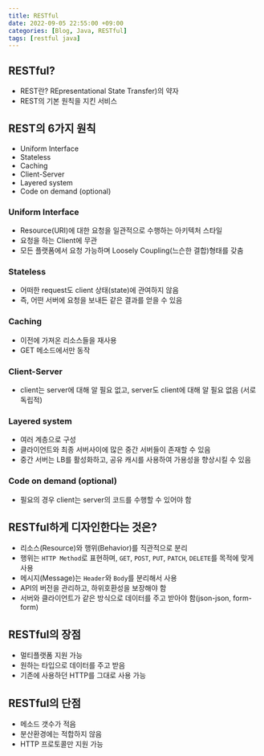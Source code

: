 ```yaml
---
title: RESTful
date: 2022-09-05 22:55:00 +09:00
categories: [Blog, Java, RESTful]
tags: [restful java]
---
```


## RESTful?

- REST란? REpresentational State Transfer)의 약자
- REST의 기본 원칙을 지킨 서비스

## REST의 6가지 원칙

- Uniform Interface
- Stateless
- Caching
- Client-Server
- Layered system
- Code on demand (optional)

### Uniform Interface

- Resource(URI)에 대한 요청을 일관적으로 수행하는 아키텍처 스타일
- 요청을 하는 Client에 무관
- 모든 플랫폼에서 요청 가능하며 Loosely Coupling(느슨한 결합)형태를 갖춤

### Stateless

- 어떠한 request도 client 상태(state)에 관여하지 않음
- 즉, 어떤 서버에 요청을 보내든 같은 결과를 얻을 수 있음

### Caching

- 이전에 가져온 리소스들을 재사용
- GET 메소드에서만 동작

### Client-Server

- client는 server에 대해 알 필요 없고, server도 client에 대해 알 필요 없음 (서로 독립적)

### Layered system

- 여러 계층으로 구성
- 클라이언트와 최종 서버사이에 많은 중간 서버들이 존재할 수 있음
- 중간 서버는 LB를 활성화하고, 공유 캐시를 사용하여 가용성을 향상시킬 수 있음

### Code on demand (optional)

- 필요의 경우 client는 server의 코드를 수행할 수 있어야 함

## RESTful하게 디자인한다는 것은?

- 리소스(Resource)와 행위(Behavior)를 직관적으로 분리
- 행위는 `HTTP Method`로 표현하며, `GET`, `POST`, `PUT`, `PATCH`, `DELETE`를 목적에 맞게 사용
- 메시지(Message)는 `Header`와 `Body`를 분리해서 사용
- API의 버전을 관리하고, 하위호환성을 보장해야 함
- 서버와 클라이언트가 같은 방식으로 데이터를 주고 받아야 함(json-json, form-form)

## RESTful의 장점

- 멀티플랫폼 지원 가능
- 원하는 타입으로 데이터를 주고 받음
- 기존에 사용하던 HTTP를 그대로 사용 가능

## RESTful의 단점

- 메소드 갯수가 적음
- 분산환경에는 적합하지 않음
- HTTP 프로토콜만 지원 가능
